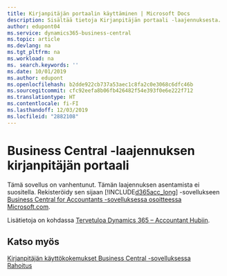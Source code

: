 ```yaml
---
title: Kirjanpitäjän portaalin käyttäminen | Microsoft Docs
description: Sisältää tietoja Kirjanpitäjän portaali -laajennuksesta.
author: edupont04
ms.service: dynamics365-business-central
ms.topic: article
ms.devlang: na
ms.tgt_pltfrm: na
ms.workload: na
ms. search.keywords: ''
ms.date: 10/01/2019
ms.author: edupont
ms.openlocfilehash: b2dde922cb737a53aec1c8fa2c0e3068c6dfc46b
ms.sourcegitcommit: cfc92eefa8b06fb426482f54e393f0e6e222f712
ms.translationtype: HT
ms.contentlocale: fi-FI
ms.lasthandoff: 12/03/2019
ms.locfileid: "2882108"
---
```

# <a name="the-accountant-portal-for-business-central-extension"></a>Business Central -laajennuksen kirjanpitäjän portaali
Tämä sovellus on vanhentunut. Tämän laajennuksen asentamista ei suositella. Rekisteröidy sen sijaan [!INCLUDE[d365acc_long](includes/d365acc_long_md.md)] -sovellukseen [Business Central for Accountants -sovelluksessa osoitteessa Microsoft.com](https://www.microsoft.com/dynamics365/financial-insights-for-accountants).

Lisätietoja on kohdassa [Tervetuloa Dynamics 365 – Accountant Hubiin](/dynamics365/accountants/index).  

## <a name="see-also"></a>Katso myös
[Kirjanpitäjän käyttökokemukset Business Central -sovelluksessa](finance-accounting.md)  
[Rahoitus](finance.md)  
